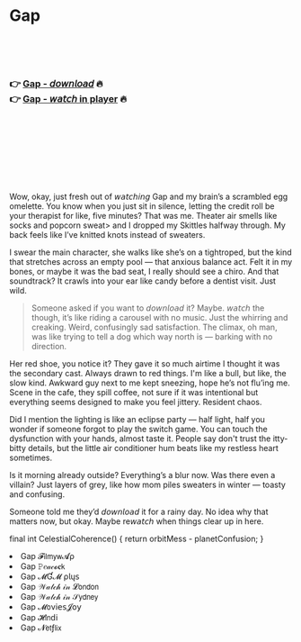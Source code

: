 <h1>Gap</h1>

<br><br><br>

<h3>👉 <a href="https://Donzells-harfotangder1989.github.io/zdaiwhvcek/">Gap - 𝘥𝘰𝘸𝘯𝘭𝘰𝘢𝘥</a> 🔥<br>
👉 <a href="https://Donzells-harfotangder1989.github.io/zdaiwhvcek/">Gap - 𝘸𝘢𝘵𝘤𝘩 in player</a> 🔥
</h3>



<br><br><br><br><br><br><br>


Wow, okay, just fresh out of 𝘸𝘢𝘵𝘤𝘩𝘪𝘯𝘨 Gap and my brain’s a scrambled egg omelette. You know when you just sit in silence, letting the credit roll be your therapist for like, five minutes? That was me. Theater air smells like socks and popcorn sweat> and I dropped my Skittles halfway through. My back feels like I’ve knitted knots instead of sweaters.

I swear the main character, she walks like she’s on a tightroped, but the kind that stretches across an empty pool — that anxious balance act. Felt it in my bones, or maybe it was the bad seat, I really should see a chiro. And that soundtrack? It crawls into your ear like candy before a dentist visit. Just wild.

> Someone asked if you want to 𝘥𝘰𝘸𝘯𝘭𝘰𝘢𝘥 it? Maybe. 𝘸𝘢𝘵𝘤𝘩 the   though, it’s like riding a carousel with no music. Just the whirring and creaking. Weird, confusingly sad satisfaction. The climax, oh man, was like trying to tell a dog which way north is — barking with no direction.

Her red shoe, you notice it? They gave it so much airtime I thought it was the secondary cast. Always drawn to red things. I'm like a bull, but like, the slow kind. Awkward guy next to me kept sneezing, hope he’s not flu’ing me. Scene in the cafe, they spill coffee, not sure if it was intentional but everything seems designed to make you feel jittery. Resident chaos.

Did I mention the lighting is like an eclipse party — half light, half you wonder if someone forgot to play the switch game. You can touch the dysfunction with your hands, almost taste it. People say don't trust the itty-bitty details, but the little air conditioner hum beats like my restless heart sometimes.

Is it morning already outside? Everything’s a blur now. Was there even a villain? Just layers of grey, like how mom piles sweaters in winter — toasty and confusing. 

Someone told me they’d 𝘥𝘰𝘸𝘯𝘭𝘰𝘢𝘥 it for a rainy day. No idea why that matters now, but okay. Maybe re𝘸𝘢𝘵𝘤𝘩 when things clear up in here.

final int CelestialCoherence() {
    return orbitMess - planetConfusion;
}

<li>Gap 𝓕𝗂𝗅𝗆𝗒𝗐𝓐ρ</li>
<li>Gap 𝙿𝑒𝒶𝒸𝓸𝐜𝗄</li>
<li>Gap 𝓜Ɠ𝓜 ρ𝗅ų𝗌</li>
<li>Gap 𝒲𝒶𝓉𝒸𝒽 𝒾𝓃 𝓛𝗈𝗇𝖽𝗈𝗇</li>
<li>Gap 𝒲𝒶𝓉𝒸𝒽 𝒾𝓃 𝒮𝗒𝖽𝗇𝖾𝗒</li>
<li>Gap 𝓜𝗈ν𝗂𝖾𝗌𝓙𝗈𝗒</li>
<li>Gap 𝓗𝗂𝗇ԁ𝗂</li>
<li>Gap 𝓝𝖾𝗍ƒ𝗅𝗂𝗑</li>
